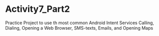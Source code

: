 # Activity7_Part2

Practice Project to use th most common Android Intent Services Calling, Dialing, Opening a Web Browser, SMS-texts, Emails, and Opening Maps
